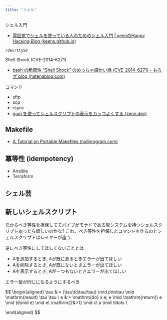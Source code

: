 ```yaml
---
title: "シェル"
---
```


シェル入門
- [雰囲気でシェルを使っている人のためのシェル入門 | κeenのHappy Hacκing Blog (keens.github.io)](https://keens.github.io/blog/2017/10/17/fun_ikideshieruwotsukatteiruninnotamenoshierunyuumon/)

`/dev/ttyS0`

Shell Shock (CVE-2014-6271)
- [bash の脆弱性 "Shell Shock" のめっちゃ細かい話 (CVE-2014-6271) - もろず blog (hatenablog.com)](https://moro-archive.hatenablog.com/entry/2014/09/27/200553)

コマンド
- sftp
- scp
- rsync
- [gum を使ってシェルスクリプトの表示をカッコよくする (zenn.dev)](https://zenn.dev/kou_pg_0131/articles/gum-introduction)

## Makefile
- [A Tutorial on Portable Makefiles (nullprogram.com)](https://nullprogram.com/blog/2017/08/20/)

## 冪等性 (idempotency)
- Ansible
- Terraform

## シェル芸

## 新しいシェルスクリプト
元からべき等性を担保しててパイプがモナドである型システムを持つシェルスクリプトあったら嬉しいのかな?
これ、べき等性を担保したコマンドを作るのとシェルスクリプトはレイヤーが違う.

逆にべき等性にしてほしくないこととは
- Aを追加するとき, Aが既にあるときエラーが出てほしい
- Aを削除するとき, Aが既にないときエラーが出てほしい
- Aを表示するとき, Aが一つもないときエラーが出てほしい

エラー型が同じになるようにするべき

$$
\begin{aligned}
\tau &:= (\tau\to\tau/\tau) \mid p\to\tau \mid \mathrm{result} \tau \tau \\
e &:= \mathrm{do} x e; e \mid \mathrm{return}\ e \mid (e\mid e) \mid e\ \mathrm{2\&>1} \mid c\ a \mid \ldots \\

\end{aligned}
$$
